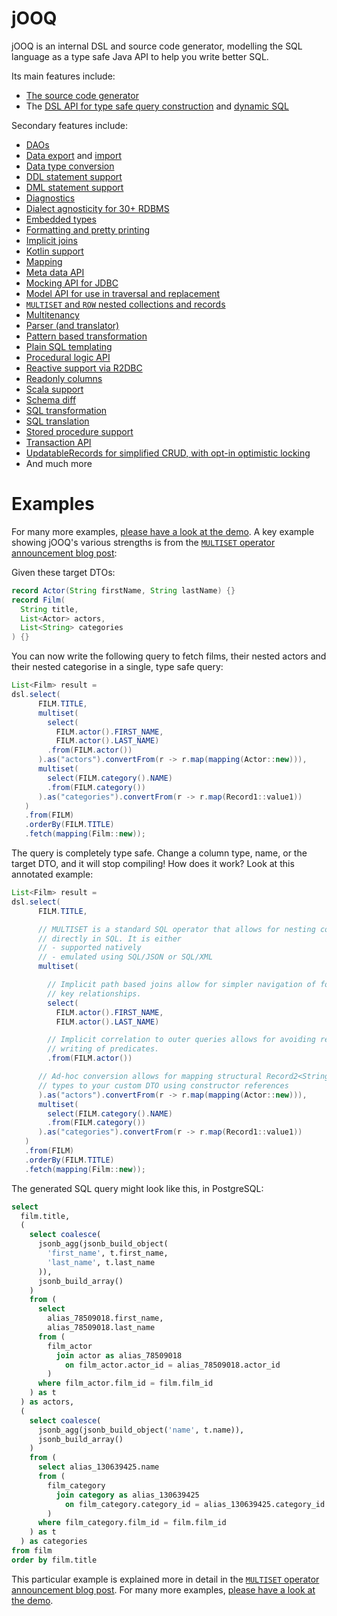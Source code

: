 jOOQ
====

jOOQ is an internal DSL and source code generator, modelling the SQL language as a type safe Java API to help you write better SQL. 

Its main features include:

- [The source code generator](https://blog.jooq.org/why-you-should-use-jooq-with-code-generation/)
- The [DSL API for type safe query construction](https://www.jooq.org/doc/latest/manual/sql-building/dsl-api/) and [dynamic SQL](https://www.jooq.org/doc/latest/manual/sql-building/dynamic-sql/)

Secondary features include:

- [DAOs](https://www.jooq.org/doc/latest/manual/sql-execution/daos/)
- [Data export](https://www.jooq.org/doc/latest/manual/sql-execution/exporting/) and [import](https://www.jooq.org/doc/latest/manual/sql-execution/importing/)
- [Data type conversion](https://www.jooq.org/doc/latest/manual/sql-execution/fetching/data-type-conversion/)
- [DDL statement support](https://www.jooq.org/doc/latest/manual/sql-building/ddl-statements/)
- [DML statement support](https://www.jooq.org/doc/latest/manual/sql-building/sql-statements/)
- [Diagnostics](https://www.jooq.org/doc/latest/manual/sql-execution/diagnostics/)
- [Dialect agnosticity for 30+ RDBMS](https://www.jooq.org/download/#databases)
- [Embedded types](https://www.jooq.org/doc/latest/manual/code-generation/codegen-embeddable-types/)
- [Formatting and pretty printing](https://www.jooq.org/doc/latest/manual/sql-building/queryparts/pretty-printing/)
- [Implicit joins](https://www.jooq.org/doc/latest/manual/sql-building/sql-statements/select-statement/implicit-join/)
- [Kotlin support](https://www.jooq.org/doc/latest/manual/sql-building/kotlin-sql-building/)
- [Mapping](https://www.jooq.org/doc/latest/manual/sql-execution/fetching/recordmapper/)
- [Meta data API](https://www.jooq.org/doc/latest/manual/sql-execution/meta-data/)
- [Mocking API for JDBC](https://www.jooq.org/doc/latest/manual/sql-execution/mocking-connection/)
- [Model API for use in traversal and replacement](https://www.jooq.org/doc/latest/manual/sql-building/model-api/)
- [`MULTISET` and `ROW` nested collections and records](https://blog.jooq.org/jooq-3-15s-new-multiset-operator-will-change-how-you-think-about-sql/)
- [Multitenancy](https://www.jooq.org/doc/latest/manual/sql-building/dsl-context/custom-settings/settings-render-mapping/)
- [Parser (and translator)](https://www.jooq.org/doc/latest/manual/sql-building/sql-parser/)
- [Pattern based transformation](https://www.jooq.org/doc/latest/manual/sql-building/queryparts/sql-transformation/transform-patterns/)
- [Plain SQL templating](https://www.jooq.org/doc/latest/manual/sql-building/plain-sql-templating/)
- [Procedural logic API](https://blog.jooq.org/vendor-agnostic-dynamic-procedural-logic-with-jooq/)
- [Reactive support via R2DBC](https://www.jooq.org/doc/latest/manual/sql-execution/fetching/reactive-fetching/)
- [Readonly columns](https://www.jooq.org/doc/latest/manual/code-generation/codegen-advanced/codegen-config-database/codegen-database-readonly-columns/)
- [Scala support](https://www.jooq.org/doc/latest/manual/sql-building/scala-sql-building/)
- [Schema diff](https://www.jooq.org/doc/latest/manual/sql-building/schema-diff/)
- [SQL transformation](https://www.jooq.org/doc/latest/manual/sql-building/queryparts/sql-transformation/)
- [SQL translation](https://www.jooq.org/translate/)
- [Stored procedure support](https://blog.jooq.org/the-best-way-to-call-stored-procedures-from-java-with-jooq/)
- [Transaction API](https://www.jooq.org/doc/latest/manual/sql-execution/transaction-management/)
- [UpdatableRecords for simplified CRUD, with opt-in optimistic locking](https://www.jooq.org/doc/latest/manual/sql-execution/crud-with-updatablerecords/simple-crud/)
- And much more

Examples
========

For many more examples, [please have a look at the demo](https://github.com/jOOQ/demo). A key example showing jOOQ's various strengths is from the [`MULTISET` operator announcement blog post](https://blog.jooq.org/jooq-3-15s-new-multiset-operator-will-change-how-you-think-about-sql/):

Given these target DTOs:

```java
record Actor(String firstName, String lastName) {}
record Film(
  String title,
  List<Actor> actors,
  List<String> categories
) {}
```

You can now write the following query to fetch films, their nested actors and their nested categorise in a single, type safe query:

```java
List<Film> result =
dsl.select(
      FILM.TITLE,
      multiset(
        select(
          FILM.actor().FIRST_NAME, 
          FILM.actor().LAST_NAME)
        .from(FILM.actor())
      ).as("actors").convertFrom(r -> r.map(mapping(Actor::new))),
      multiset(
        select(FILM.category().NAME)
        .from(FILM.category())
      ).as("categories").convertFrom(r -> r.map(Record1::value1))
   )
   .from(FILM)
   .orderBy(FILM.TITLE)
   .fetch(mapping(Film::new));
```

The query is completely type safe. Change a column type, name, or the target DTO, and it will stop compiling! How does it work? Look at this annotated example:


```java
List<Film> result =
dsl.select(
      FILM.TITLE,

      // MULTISET is a standard SQL operator that allows for nesting collections
      // directly in SQL. It is either
      // - supported natively
      // - emulated using SQL/JSON or SQL/XML
      multiset(

        // Implicit path based joins allow for simpler navigation of foreign
        // key relationships.
        select(
          FILM.actor().FIRST_NAME, 
          FILM.actor().LAST_NAME)

        // Implicit correlation to outer queries allows for avoiding repetitive
        // writing of predicates.
        .from(FILM.actor())

      // Ad-hoc conversion allows for mapping structural Record2<String, String>
      // types to your custom DTO using constructor references
      ).as("actors").convertFrom(r -> r.map(mapping(Actor::new))),
      multiset(
        select(FILM.category().NAME)
        .from(FILM.category())
      ).as("categories").convertFrom(r -> r.map(Record1::value1))
   )
   .from(FILM)
   .orderBy(FILM.TITLE)
   .fetch(mapping(Film::new));
```

The generated SQL query might look like this, in PostgreSQL:

```sql
select
  film.title,
  (
    select coalesce(
      jsonb_agg(jsonb_build_object(
        'first_name', t.first_name,
        'last_name', t.last_name
      )),
      jsonb_build_array()
    )
    from (
      select
        alias_78509018.first_name, 
        alias_78509018.last_name
      from (
        film_actor
          join actor as alias_78509018
            on film_actor.actor_id = alias_78509018.actor_id
        )
      where film_actor.film_id = film.film_id
    ) as t
  ) as actors,
  (
    select coalesce(
      jsonb_agg(jsonb_build_object('name', t.name)),
      jsonb_build_array()
    )
    from (
      select alias_130639425.name
      from (
        film_category
          join category as alias_130639425
            on film_category.category_id = alias_130639425.category_id
        )
      where film_category.film_id = film.film_id
    ) as t
  ) as categories
from film
order by film.title
```

This particular example is explained more in detail in the [`MULTISET` operator announcement blog post](https://blog.jooq.org/jooq-3-15s-new-multiset-operator-will-change-how-you-think-about-sql/). For many more examples, [please have a look at the demo](https://github.com/jOOQ/demo).